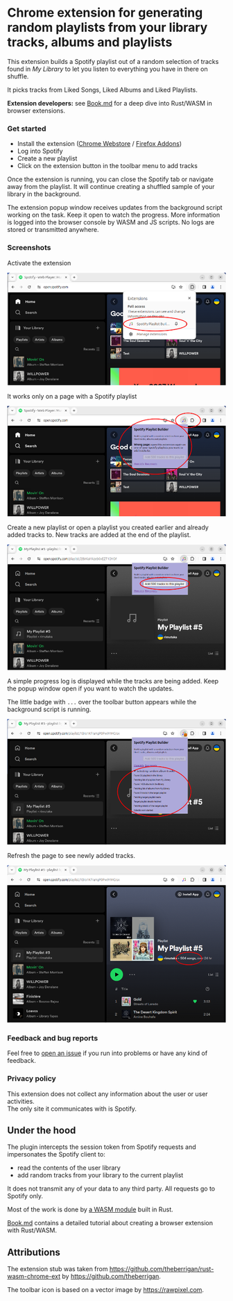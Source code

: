 # Chrome extension for generating random playlists from your library tracks, albums and playlists 

This extension builds a Spotify playlist out of a random selection of tracks found in _My Library_ to let you listen to everything you have in there on shuffle.  

It picks tracks from Liked Songs, Liked Albums and Liked Playlists.

**Extension developers:** see [Book.md](./Book.md) for a deep dive into Rust/WASM in browser extensions.

### Get started

* Install the extension ([Chrome Webstore](https://chromewebstore.google.com/detail/spotify-playlist-builder/kmbnbjbfpnchgmmkbeidpllpamcahljn) / [Firefox Addons](https://addons.mozilla.org/en-US/firefox/addon/spotify-playlist-builder-addon/))
* Log into Spotify
* Create a new playlist
* Click on the extension button in the toolbar menu to add tracks

Once the extension is running, you can close the Spotify tab or navigate away from the playlist. It will continue creating a shuffled sample of your library in the background. 

The extension popup window receives updates from the background script working on the task. Keep it open to watch the progress. More information is logged into the browser console by WASM and JS scripts. No logs are stored or transmitted anywhere.

### Screenshots

Activate the extension

![extension menu](media/screen-chrome-ext-menu.png)

It works only on a page with a Spotify playlist

![spotify homepage](media/screen-spotify-homepage.png)

Create a new playlist or open a playlist you created earlier and already added tracks to.
New tracks are added at the end of the playlist.

![target playlist](media/screen-spotify-playlist.png)

A simple progress log is displayed while the tracks are being added.
Keep the popup window open if you want to watch the updates.

The little badge with `...` over the toolbar button appears while the background script is running. 

![progress log](media/screen-spotify-progress-log.png)

Refresh the page to see newly added tracks.

![playlist done](media/screen-spotify-playlist-done.png)

### Feedback and bug reports

Feel free to [open an issue](https://github.com/rimutaka/spotify-playlist-builder/issues) if you run into problems or have any kind of feedback.

### Privacy policy

This extension does not collect any information about the user or user activities.  
The only site it communicates with is Spotify.


## Under the hood

The plugin intercepts the session token from Spotify requests and impersonates the Spotify client to:
* read the contents of the user library
* add random tracks from your library to the current playlist

It does not transmit any of your data to any third party. All requests go to Spotify only.

Most of the work is done by [a WASM module](wasm_mod) built in Rust.

[Book.md](./Book.md) contains a detailed tutorial about creating a browser extension with Rust/WASM.


## Attributions

The extension stub was taken from https://github.com/theberrigan/rust-wasm-chrome-ext by https://github.com/theberrigan.

The toolbar icon is based on a vector image by https://rawpixel.com.